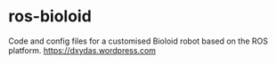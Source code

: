 # ros-bioloid

Code and config files for a customised Bioloid robot based on the ROS platform.
https://dxydas.wordpress.com
